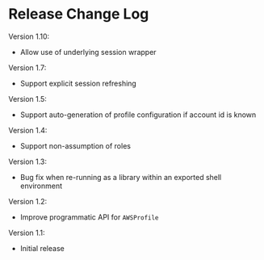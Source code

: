 # Release Change Log

Version 1.10:
 - Allow use of underlying session wrapper

Version 1.7:
 - Support explicit session refreshing

Version 1.5:
 - Support auto-generation of profile configuration if account id is known

Version 1.4:
 - Support non-assumption of roles

Version 1.3:
 - Bug fix when re-running as a library within an exported shell environment

Version 1.2:
 - Improve programmatic API for `AWSProfile`

Version 1.1:
 - Initial release
